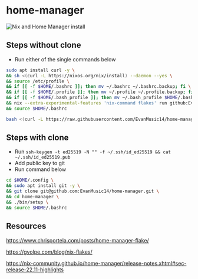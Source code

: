 # home-manager
![Nix and Home Manager install](https://github.com/EvanMusic14/home-manager/actions/workflows/testCommands.yml/badge.svg)

## Steps without clone
- Run either of the single commands below
```sh
sudo apt install curl -y \
&& sh <(curl -L https://nixos.org/nix/install) --daemon --yes \
&& source /etc/profile \
&& if [[ -f $HOME/.bashrc ]]; then mv ~/.bashrc ~/.bashrc.backup; fi \
&& if [[ -f $HOME/.profile ]]; then mv ~/.profile ~/.profile.backup; fi \
&& if [[ -f $HOME/.bash_profile ]]; then mv ~/.bash_profile $HOME/.bash_profile.backup; fi \
&& nix --extra-experimental-features 'nix-command flakes' run github:EvanMusic14/home-manager/main#homeConfigurations."$USER".activationPackage \
&& source $HOME/.bashrc
```
```sh
bash <(curl -L https://raw.githubusercontent.com/EvanMusic14/home-manager/curl-script/bin/setup)
```

## Steps with clone
- Run `ssh-keygen -t ed25519 -N "" -f ~/.ssh/id_ed25519 && cat ~/.ssh/id_ed25519.pub`
- Add public key to git
- Run command below
```sh
cd $HOME/.config \
&& sudo apt install git -y \
&& git clone git@github.com:EvanMusic14/home-manager.git \
&& cd home-manager \
&& ./bin/setup \
&& source $HOME/.bashrc
```

## Resources
https://www.chrisportela.com/posts/home-manager-flake/

https://gvolpe.com/blog/nix-flakes/

https://nix-community.github.io/home-manager/release-notes.xhtml#sec-release-22.11-highlights
